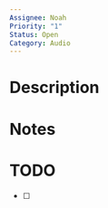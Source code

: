 ```yaml
---
Assignee: Noah
Priority: "1"
Status: Open
Category: Audio
---
```


# Description



# Notes



# TODO

- [ ] 



